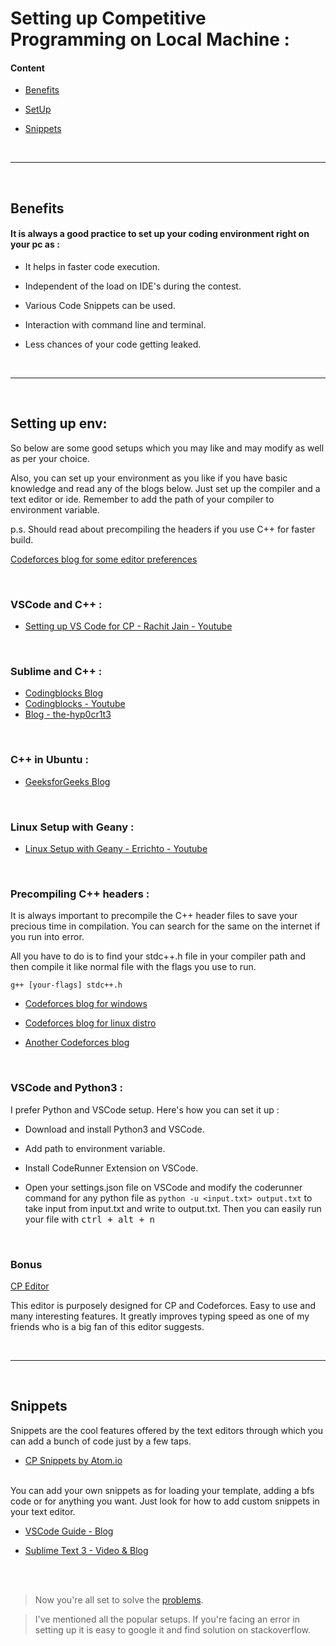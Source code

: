 # Setting up Competitive Programming on Local Machine :

#### Content

- [Benefits](#Benefits)

- [SetUp](#Setting-up-env)

- [Snippets](#Snippets)


<br> <hr> <br>


## Benefits


#### It is always a good practice to set up your coding environment right on your pc as :

* It helps in faster code execution.

* Independent of the load on IDE's during the contest.

* Various Code Snippets can be used.

* Interaction with command line and terminal.

* Less chances of your code getting leaked.



<br> <hr> <br>



## Setting up env:

So below are some good setups which you may like and may modify as well as per your choice.

Also, you can set up your environment as you like if you have basic knowledge and read any of the blogs below. Just set up the compiler and a text editor or ide. Remember to add the path of your compiler to environment variable.

p.s. Should read about precompiling the headers if you use C++ for faster build.

[Codeforces blog for some editor preferences](https://codeforces.com/blog/entry/356)

<br>

### VSCode and C++ :
* [Setting up VS Code for CP - Rachit Jain - Youtube](https://www.youtube.com/watch?v=Y-_3rXgrRAY)

<br>

### Sublime and C++ :
* [Codingblocks Blog](https://blog.codingblocks.com/2019/setting-up-a-c-competitive-programming-environment/)
* [Codingblocks - Youtube](https://www.youtube.com/watch?v=Mt6Jb8u9XBk)
* [Blog - the-hyp0cr1t3](https://github.com/the-hyp0cr1t3/CC/blob/master/Setting%20up%20Sublime.md)

<br>

### C++ in Ubuntu :
* [GeeksforGeeks Blog](https://www.geeksforgeeks.org/setting-up-a-c-competitive-programming-environment/)

<br>

### Linux Setup with Geany :
* [Linux Setup with Geany - Errichto - Youtube](https://www.youtube.com/watch?v=ePZEkbbf3fc)

<br>

### Precompiling C++ headers :

It is always important to precompile the C++ header files to save your precious time in compilation. You can search for the same on the internet if you run into error.

All you have to do is to find your stdc++.h file in your compiler path and then compile it like normal file with the flags you use to run.

`g++ [your-flags] stdc++.h`

* [Codeforces blog for windows](https://codeforces.com/blog/entry/66809)

* [Codeforces blog for linux distro](https://codeforces.com/blog/entry/53909?)

* [Another Codeforces blog](https://codeforces.com/blog/entry/79026)

<br>

### VSCode and Python3 :

I prefer Python and VSCode setup. Here's how you can set it up :

* Download and install Python3 and VSCode.

* Add path to environment variable. 

* Install CodeRunner Extension on VSCode.

* Open your settings.json file on VSCode and modify the coderunner command for any python file as `python -u <input.txt> output.txt` to take input from input.txt and write to output.txt. Then you can easily run your file with <kbd> ctrl + alt + n </kbd>

<br>

### Bonus 

[CP Editor](https://cpeditor.org/)

This editor is purposely designed for CP and Codeforces. Easy to use and many interesting features. It greatly improves typing speed as one of my friends who is a big fan of this editor suggests.

<br> <hr> <br>

## Snippets

Snippets are the cool features offered by the text editors through which you can add a bunch of code just by a few taps. 

- [CP Snippets by Atom.io](https://atom.io/packages/cpp-competitive-programming-snippets)

<br> 
You can add your own snippets as for loading your template, adding a bfs code or for anything you want. Just look for how to add custom snippets in your text editor.

- [VSCode Guide - Blog](https://code.visualstudio.com/docs/editor/userdefinedsnippets)

- [Sublime Text 3 - Video & Blog](https://devdojo.com/episode/how-to-create-sublime-text-snippets)

<br> <br>

> Now you're all set to solve the [problems](https://github.com/luctivud/All-Of-Competitive-Programming/tree/master/01-Material).

> I've mentioned all the popular setups. If you're facing an error in setting up it is easy to google it and find solution on stackoverflow. 